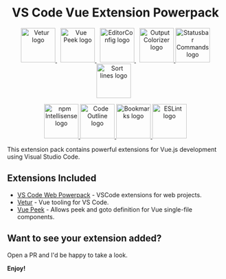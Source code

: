 <h1 align="center">VS Code Vue Extension Powerpack</h1>

<p align="center">
  <a href="https://marketplace.visualstudio.com/items?itemName=octref.vetur" style="margin-right: 8px">
    <img alt="Vetur logo" src="https://rawgit.com/mattpjohnson/VS-Code-Vue-Powerpack/master/docs/vetur.png" height="80">
  </a>
  <a href="https://marketplace.visualstudio.com/items?itemName=dariofuzinato.vue-peek" style="margin-right: 8px">
    <img alt="Vue Peek logo" src="https://rawgit.com/mattpjohnson/VS-Code-Vue-Powerpack/master/docs/vue-peek.png" height="80">
  </a>
  <a href="https://marketplace.visualstudio.com/items?itemName=EditorConfig.EditorConfig" style="margin-right: 8px">
    <img alt="EditorConfig logo" src="https://rawgit.com/mattpjohnson/VS-Code-Web-Powerpack/master/docs/editorconfig.png" height="80">
  </a>
  <a href="https://marketplace.visualstudio.com/items?itemName=IBM.output-colorizer">
    <img alt="Output Colorizer logo" src="https://rawgit.com/mattpjohnson/VS-Code-Web-Powerpack/master/docs/output-colorizer.png" height="80">
  </a>
  <a href="https://marketplace.visualstudio.com/items?itemName=anweber.statusbar-commands">
    <img alt="Statusbar Commands logo" src="https://rawgit.com/mattpjohnson/VS-Code-Web-Powerpack/master/docs/statusbar-commands.png" height="80">
  </a>
  <a href="https://marketplace.visualstudio.com/items?itemName=Tyriar.sort-lines" style="margin-right: 8px">
    <img alt="Sort lines logo" src="https://rawgit.com/mattpjohnson/VS-Code-Web-Powerpack/master/docs/sort-lines.png" height="80">
  </a>
</p>
<p align="center">
  <a href="https://marketplace.visualstudio.com/items?itemName=christian-kohler.npm-intellisense">
    <img alt="npm Intellisense logo" src="https://rawgit.com/mattpjohnson/VS-Code-Web-Powerpack/master/docs/npm-intellisense.png" height="80">
  </a>
  <a href="https://marketplace.visualstudio.com/items?itemName=patrys.vscode-code-outline">
    <img alt="Code Outline logo" src="https://rawgit.com/mattpjohnson/VS-Code-Web-Powerpack/master/docs/code-outline.png" height="80">
  </a>
  <a href="https://marketplace.visualstudio.com/items?itemName=alefragnani.Bookmarks">
    <img alt="Bookmarks logo" src="https://rawgit.com/mattpjohnson/VS-Code-Web-Powerpack/master/docs/bookmarks.png" height="80">
  </a>
  <a href="https://marketplace.visualstudio.com/items?itemName=dbaeumer.vscode-eslint">
    <img alt="ESLint logo" src="https://rawgit.com/mattpjohnson/VS-Code-Web-Powerpack/master/docs/es-lint.png" height="80">
  </a>
</p>

This extension pack contains powerful extensions for Vue.js development using Visual Studio Code.

## Extensions Included

- [VS Code Web Powerpack](https://marketplace.visualstudio.com/items?itemName=mattpjohnson.vscode-web-powerpack) - VSCode extensions for web projects.
- [Vetur](https://marketplace.visualstudio.com/items?itemName=octref.vetur) - Vue tooling for VS Code.
- [Vue Peek](https://marketplace.visualstudio.com/items?itemName=dariofuzinato.vue-peek) - Allows peek and goto definition for Vue single-file components.

## Want to see your extension added?

Open a PR and I'd be happy to take a look.

**Enjoy!**
